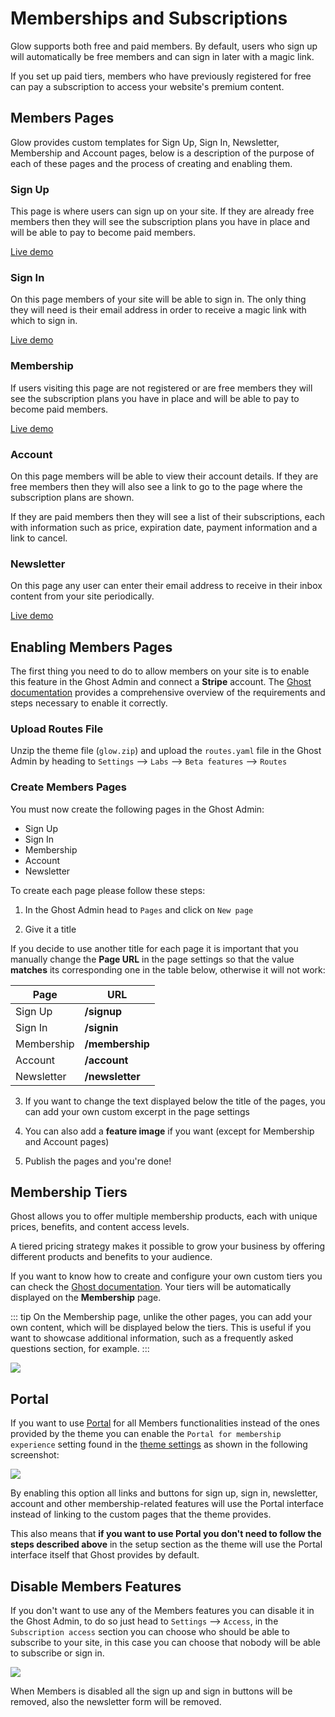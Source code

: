 # Memberships and Subscriptions

Glow supports both free and paid members. By default, users who sign up will automatically be free members and can sign in later with a magic link.

If you set up paid tiers, members who have previously registered for free can pay a subscription to access your website's premium content.

## Members Pages

Glow provides custom templates for Sign Up, Sign In, Newsletter, Membership and Account pages, below is a description of the purpose of each of these pages and the process of creating and enabling them.

### Sign Up

This page is where users can sign up on your site. If they are already free members then they will see the subscription plans you have in place and will be able to pay to become paid members.

[Live demo](https://glow.eduardogomez.io/signup/)

### Sign In

On this page members of your site will be able to sign in. The only thing they will need is their email address in order to receive a magic link with which to sign in.

[Live demo](https://glow.eduardogomez.io/signin/)

### Membership

If users visiting this page are not registered or are free members they will see the subscription plans you have in place and will be able to pay to become paid members.

[Live demo](https://glow.eduardogomez.io/membership/)

### Account

On this page members will be able to view their account details. If they are free members then they will also see a link to go to the page where the subscription plans are shown.

If they are paid members then they will see a list of their subscriptions, each with information such as price, expiration date, payment information and a link to cancel.

### Newsletter

On this page any user can enter their email address to receive in their inbox content from your site periodically.

[Live demo](https://glow.eduardogomez.io/newsletter/)

## Enabling Members Pages

The first thing you need to do to allow members on your site is to enable this feature in the Ghost Admin and connect a **Stripe** account. The [Ghost documentation](https://ghost.org/docs/members/requirements/) provides a comprehensive overview of the requirements and steps necessary to enable it correctly.

### Upload Routes File

Unzip the theme file (`glow.zip`) and upload the `routes.yaml` file in the Ghost Admin by heading to `Settings` --> `Labs` --> `Beta features` --> `Routes`

### Create Members Pages

You must now create the following pages in the Ghost Admin:

* Sign Up
* Sign In
* Membership
* Account
* Newsletter

To create each page please follow these steps:

1. In the Ghost Admin head to `Pages` and click on `New page`

2. Give it a title 

If you decide to use another title for each page it is important that you manually change the **Page URL** in the page settings so that the value **matches** its corresponding one in the table below, otherwise it will not work:

|    Page    |      URL      |
| -------- | ------------ |
|  Sign Up   |   **/signup**   |
|  Sign In   |   **/signin**   |
| Membership | **/membership** |
|  Account   |  **/account**   |
| Newsletter | **/newsletter** |

3. If you want to change the text displayed below the title of the pages, you can add your own custom excerpt in the page settings

4. You can also add a **feature image** if you want (except for Membership and Account pages)

5. Publish the pages and you're done!

## Membership Tiers

Ghost allows you to offer multiple membership products, each with unique prices, benefits, and content access levels.

A tiered pricing strategy makes it possible to grow your business by offering different products and benefits to your audience.

If you want to know how to create and configure your own custom tiers you can check the [Ghost documentation](https://ghost.org/help/tiers/). Your tiers will be automatically displayed on the **Membership** page.

::: tip
On the Membership page, unlike the other pages, you can add your own content, which will be displayed below the tiers. This is useful if you want to showcase additional information, such as a frequently asked questions section, for example.
:::

![](https://res.cloudinary.com/edev/image/upload/v1705191860/glow/CleanShot_2024-01-14_at_01.22.37.jpg)

## Portal

If you want to use [Portal](https://ghost.org/help/setting-up-portal/) for all Members functionalities instead of the ones provided by the theme you can enable the `Portal for membership experience` setting found in the [theme settings](/basics/theme-settings#portal-for-membership-experience) as shown in the following screenshot:

![](https://res.cloudinary.com/edev/image/upload/v1705190843/glow/CleanShot_2024-01-14_at_01.05.20.jpg)

By enabling this option all links and buttons for sign up, sign in, newsletter, account and other membership-related features will use the Portal interface instead of linking to the custom pages that the theme provides.

This also means that **if you want to use Portal you don't need to follow the steps described above** in the setup section as the theme will use the Portal interface itself that Ghost provides by default.

## Disable Members Features

If you don't want to use any of the Members features you can disable it in the Ghost Admin, to do so just head to `Settings` --> `Access`, in the `Subscription access` section you can choose who should be able to subscribe to your site, in this case you can choose that nobody will be able to subscribe or sign in.

![](https://res.cloudinary.com/edev/image/upload/v1705190409/ghost/CleanShot_2024-01-14_at_00.58.54.png)

When Members is disabled all the sign up and sign in buttons will be removed, also the newsletter form will be removed.

